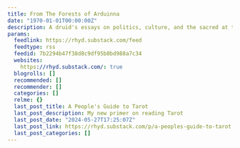 ```yaml
---
title: From The Forests of Arduinna
date: "1970-01-01T00:00:00Z"
description: A druid's essays on politics, culture, and the sacred at the end of empire.
params:
  feedlink: https://rhyd.substack.com/feed
  feedtype: rss
  feedid: 7b2294b47f38d8c9df95b0bd988a7c34
  websites:
    https://rhyd.substack.com/: true
  blogrolls: []
  recommended: []
  recommender: []
  categories: []
  relme: {}
  last_post_title: A People's Guide to Tarot
  last_post_description: My new primer on reading Tarot
  last_post_date: "2024-05-27T17:25:07Z"
  last_post_link: https://rhyd.substack.com/p/a-peoples-guide-to-tarot
  last_post_categories: []
---
```

